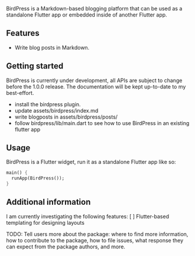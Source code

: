 <!--
This README describes the package. If you publish this package to pub.dev,
this README's contents appear on the landing page for your package.

For information about how to write a good package README, see the guide for
[writing package pages](https://dart.dev/guides/libraries/writing-package-pages).

For general information about developing packages, see the Dart guide for
[creating packages](https://dart.dev/guides/libraries/create-library-packages)
and the Flutter guide for
[developing packages and plugins](https://flutter.dev/developing-packages).
-->

BirdPress is a Markdown-based blogging platform that can be used as a standalone
Flutter app or embedded inside of another Flutter app.

## Features

* Write blog posts in Markdown.

## Getting started

BirdPress is currently under development, all APIs are subject to change before
the 1.0.0 release. The documentation will be kept up-to-date to my best-effort.

* install the birdpress plugin. 
* update assets/birdpress/index.md
* write blogposts in assets/birdpress/posts/
* follow birdpress/lib/main.dart to see how to use BirdPress in an existing flutter app


## Usage

BirdPress is a Flutter widget, run it as a standalone Flutter app like so:

```dart
main() {
  runApp(BirdPress());
}
```

## Additional information

I am currently investigating the following features:
[ ] Flutter-based templating for designing layouts

TODO: Tell users more about the package: where to find more information, how to
contribute to the package, how to file issues, what response they can expect
from the package authors, and more.
